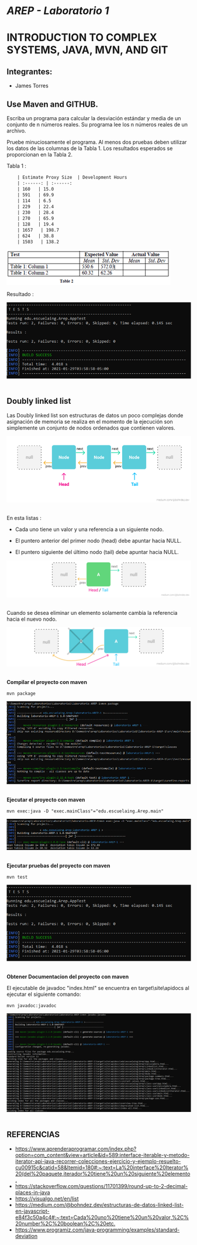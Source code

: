 # *AREP - Laboratorio 1*
# INTRODUCTION TO COMPLEX SYSTEMS, JAVA, MVN, AND GIT

## Integrantes:

- James Torres

## Use Maven and GITHUB.

Escriba un programa para calcular la desviación estándar y media de un conjunto de n números reales.
Su programa lee los n números reales de un archivo.

Pruebe minuciosamente el programa. Al menos dos pruebas deben utilizar los datos de las columnas de la Tabla 1. Los resultados esperados se proporcionan en la Tabla 2.


Tabla 1 :

		| Estimate Proxy Size  | Development Hours 										
		| :------: | :------:																
		| 160   | 15.0
		| 591   | 69.9
		| 114   | 6.5
		| 229   | 22.4
		| 230   | 28.4
		| 270   | 65.9
		| 128   | 19.4
		| 1657   | 198.7
		| 624   | 38.8
		| 1503   | 138.2
		

![](resources/8.PNG)

Resultado :

![](resources/2.PNG)
<br></br>

## Doubly linked list


Las Doubly linked list son estructuras de datos un poco complejas donde asignación de memoria se realiza en el momento de la ejecución son simplemente un conjunto de nodos ordenados que contienen valores.

![](resources/5.PNG)
<br></br>

En esta listas :

- Cada uno tiene un valor y una referencia a un siguiente nodo.

- El puntero anterior del primer nodo (head) debe apuntar hacia NULL.

- El puntero siguiente del último nodo (tail) debe apuntar hacia NULL.

![](resources/6.PNG)
<br></br>

Cuando se desea eliminar un elemento solamente cambia la referencia hacia el nuevo nodo.

![](resources/7.PNG)
<br></br>


**Compilar el proyecto con maven**
```
mvn package
```
![](resources/1.PNG)
<br></br>

**Ejecutar el proyecto con maven**
```
mvn exec:java -D "exec.mainClass"="edu.escuelaing.Arep.main"
```
![](resources/4.PNG)
<br></br>

**Ejecutar pruebas del proyecto con maven**
```
mvn test
```
![](resources/2.PNG)
<br></br>

**Obtener Documentacion del proyecto con maven**

El ejecutable de javadoc "index.html" se encuentra en target\site\apidocs al ejecutar el siguiente comando:
```
mvn javadoc:javadoc
```
![](resources/3.PNG)
<br></br>

## REFERENCIAS

- <https://www.aprenderaprogramar.com/index.php?option=com_content&view=article&id=589:interface-iterable-y-metodo-iterator-api-java-recorrer-colecciones-ejercicio-y-ejemplo-resuelto-cu00915c&catid=58&Itemid=180#:~:text=La%20interface%20Iterator%20(del%20paquete,iterador%20tiene%20un%20siguiente%20elemento.>
- <https://stackoverflow.com/questions/11701399/round-up-to-2-decimal-places-in-java>
- <https://visualgo.net/en/list>
- <https://medium.com/@bohndez.dev/estructuras-de-datos-linked-list-en-javascript-e84f3c50a4c4#:~:text=Cada%20uno%20tiene%20un%20valor,%2C%20number%2C%20boolean%2C%20etc.>
- <https://www.programiz.com/java-programming/examples/standard-deviation>
